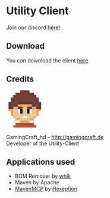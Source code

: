 # Utility Client

Join our discord [here](http://uc.gamingcraft.de/discord)!

## Download
You can download the client [here](https://github.com/Utility-Client/UtilityClient2/releases)

## Credits

<img src="readme_content/profile_pictures/GamingCraft_hd.png" width="100">

GamingCraft_hd - http://gamingcraft.de <br>
Developer of the Utility-Client

## Applications used
- BOM Remover by [whlk](https://github.com/whlk)
- Maven by Apache
- [MavenMCP](https://github.com/Hexeption/MavenMCP) by [Hexeption](https://github.com/Hexeption)
